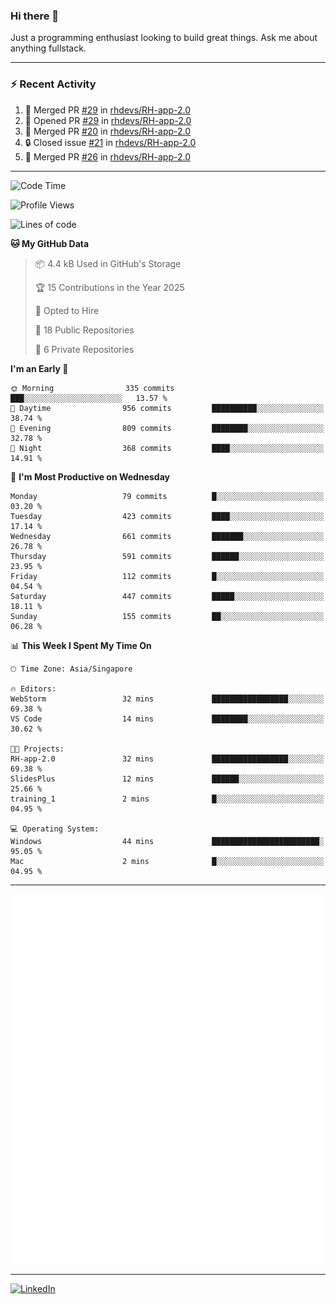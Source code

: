 ### Hi there 👋

<!--
**gnimnix/gnimnix** is a ✨ _special_ ✨ repository because its `README.md` (this file) appears on your GitHub profile.

Here are some ideas to get you started:

- 🔭 I’m currently working on ...
- 🌱 I’m currently learning ...
- 👯 I’m looking to collaborate on ...
- 🤔 I’m looking for help with ...
- 💬 Ask me about ...
- 📫 How to reach me: ...
- 😄 Pronouns: ...
- ⚡ Fun fact: ...
-->

Just a programming enthusiast looking to build great things. Ask me about anything fullstack.

---


### :zap: Recent Activity

<!--START_SECTION:activity-->
1. 🎉 Merged PR [#29](https://github.com/rhdevs/RH-app-2.0/pull/29) in [rhdevs/RH-app-2.0](https://github.com/rhdevs/RH-app-2.0)
2. 💪 Opened PR [#29](https://github.com/rhdevs/RH-app-2.0/pull/29) in [rhdevs/RH-app-2.0](https://github.com/rhdevs/RH-app-2.0)
3. 🎉 Merged PR [#20](https://github.com/rhdevs/RH-app-2.0/pull/20) in [rhdevs/RH-app-2.0](https://github.com/rhdevs/RH-app-2.0)
4. 🔒 Closed issue [#21](https://github.com/rhdevs/RH-app-2.0/issues/21) in [rhdevs/RH-app-2.0](https://github.com/rhdevs/RH-app-2.0)
5. 🎉 Merged PR [#26](https://github.com/rhdevs/RH-app-2.0/pull/26) in [rhdevs/RH-app-2.0](https://github.com/rhdevs/RH-app-2.0)
<!--END_SECTION:activity-->

---

<!--START_SECTION:waka-->
![Code Time](http://img.shields.io/badge/Code%20Time-123%20hrs%2018%20mins-blue)

![Profile Views](http://img.shields.io/badge/Profile%20Views-0-blue)

![Lines of code](https://img.shields.io/badge/From%20Hello%20World%20I%27ve%20Written-679.6%20thousand%20lines%20of%20code-blue)

**🐱 My GitHub Data** 

> 📦 4.4 kB Used in GitHub's Storage 
 > 
> 🏆 15 Contributions in the Year 2025
 > 
> 💼 Opted to Hire
 > 
> 📜 18 Public Repositories 
 > 
> 🔑 6 Private Repositories 
 > 
**I'm an Early 🐤** 

```text
🌞 Morning                335 commits         ███░░░░░░░░░░░░░░░░░░░░░░   13.57 % 
🌆 Daytime                956 commits         ██████████░░░░░░░░░░░░░░░   38.74 % 
🌃 Evening                809 commits         ████████░░░░░░░░░░░░░░░░░   32.78 % 
🌙 Night                  368 commits         ████░░░░░░░░░░░░░░░░░░░░░   14.91 % 
```
📅 **I'm Most Productive on Wednesday** 

```text
Monday                   79 commits          █░░░░░░░░░░░░░░░░░░░░░░░░   03.20 % 
Tuesday                  423 commits         ████░░░░░░░░░░░░░░░░░░░░░   17.14 % 
Wednesday                661 commits         ███████░░░░░░░░░░░░░░░░░░   26.78 % 
Thursday                 591 commits         ██████░░░░░░░░░░░░░░░░░░░   23.95 % 
Friday                   112 commits         █░░░░░░░░░░░░░░░░░░░░░░░░   04.54 % 
Saturday                 447 commits         █████░░░░░░░░░░░░░░░░░░░░   18.11 % 
Sunday                   155 commits         ██░░░░░░░░░░░░░░░░░░░░░░░   06.28 % 
```


📊 **This Week I Spent My Time On** 

```text
🕑︎ Time Zone: Asia/Singapore

🔥 Editors: 
WebStorm                 32 mins             █████████████████░░░░░░░░   69.38 % 
VS Code                  14 mins             ████████░░░░░░░░░░░░░░░░░   30.62 % 

🐱‍💻 Projects: 
RH-app-2.0               32 mins             █████████████████░░░░░░░░   69.38 % 
SlidesPlus               12 mins             ██████░░░░░░░░░░░░░░░░░░░   25.66 % 
training_1               2 mins              █░░░░░░░░░░░░░░░░░░░░░░░░   04.95 % 

💻 Operating System: 
Windows                  44 mins             ████████████████████████░   95.05 % 
Mac                      2 mins              █░░░░░░░░░░░░░░░░░░░░░░░░   04.95 % 
```


<!--END_SECTION:waka-->

---

<img src="https://github.com/gnimnix/github-stats-transparent/blob/output/generated/overview.svg" /><img src="https://github.com/gnimnix/github-stats-transparent/blob/output/generated/languages.svg" />


---

<a href="https://www.linkedin.com/in/xmluu/" target="_blank"><img src="https://img.shields.io/badge/LinkedIn-%230077B5.svg?&style=flat-square&logo=linkedin&logoColor=white" alt="LinkedIn"></a>
